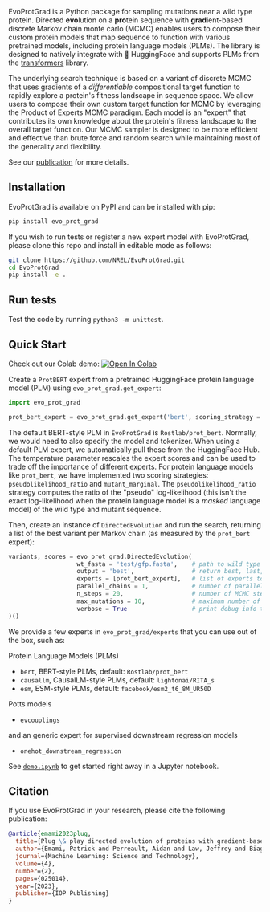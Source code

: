 EvoProtGrad is a Python package for sampling mutations near a wild type protein. Directed **evo**lution on a **pro**tein sequence with **grad**ient-based discrete Markov chain monte carlo (MCMC) enables users to compose their custom protein models that map sequence to function with various pretrained models, including protein language models (PLMs). The library is designed to natively integrate with 🤗 HuggingFace and supports PLMs from the [transformers](https://huggingface.co/docs/transformers/index) library.

The underlying search technique is based on a variant of discrete MCMC that uses gradients of a *differentiable* compositional target function to rapidly explore a protein's fitness landscape in sequence space. 
We allow users to compose their own custom target function for MCMC by leveraging the Product of Experts MCMC paradigm.
Each model is an "expert" that contributes its own knowledge about the protein's fitness landscape to the overall target function.
Our MCMC sampler is designed to be more efficient and effective than brute force and random search while maintaining most of the generality and flexibility.

See our [publication](https://doi.org/10.1088/2632-2153/accacd) for more details.


## Installation

EvoProtGrad is available on PyPI and can be installed with pip:

```bash
pip install evo_prot_grad
```

If you wish to run tests or register a new expert model with EvoProtGrad, please clone this repo and install in editable mode as follows:

```bash
git clone https://github.com/NREL/EvoProtGrad.git
cd EvoProtGrad
pip install -e .
```

## Run tests

Test the code by running `python3 -m unittest`.

## Quick Start

Check out our Colab demo: <a target="_blank" href="https://colab.research.google.com/drive/1e8WjYEbWiikRQg3g4YHQJJcpvTIWVAjp?usp=sharing">
  <img src="https://colab.research.google.com/assets/colab-badge.svg" alt="Open In Colab"/></a>

Create a `ProtBERT` expert from a pretrained HuggingFace protein language model (PLM) using `evo_prot_grad.get_expert`:

```python
import evo_prot_grad

prot_bert_expert = evo_prot_grad.get_expert('bert', scoring_strategy = 'pseudolikelihood_ratio', temperature = 1.0)
```

The default BERT-style PLM in `EvoProtGrad` is `Rostlab/prot_bert`. Normally, we would need to also specify the model and tokenizer. When using a default PLM expert, we automatically pull these from the HuggingFace Hub. The temperature parameter rescales the expert scores and can be used to trade off the importance of different experts. For protein language models like `prot_bert`, we have implemented two scoring strategies: `pseudolikelihood_ratio` and `mutant_marginal`. The `pseudolikelihood_ratio` strategy computes the ratio of the "pseudo" log-likelihood (this isn't the exact log-likelihood when the protein language model is a *masked* language model) of the wild type and mutant sequence.

Then, create an instance of `DirectedEvolution` and run the search, returning a list of the best variant per Markov chain (as measured by the `prot_bert` expert):

```python
variants, scores = evo_prot_grad.DirectedEvolution(
                   wt_fasta = 'test/gfp.fasta',    # path to wild type fasta file
                   output = 'best',                # return best, last, all variants    
                   experts = [prot_bert_expert],   # list of experts to compose
                   parallel_chains = 1,            # number of parallel chains to run
                   n_steps = 20,                   # number of MCMC steps per chain
                   max_mutations = 10,             # maximum number of mutations per variant
                   verbose = True                  # print debug info to command line
)()
```

We provide a few  experts in `evo_prot_grad/experts` that you can use out of the box, such as:

Protein Language Models (PLMs)

- `bert`, BERT-style PLMs, default: `Rostlab/prot_bert`
- `causallm`, CausalLM-style PLMs, default: `lightonai/RITA_s`
- `esm`, ESM-style PLMs, default: `facebook/esm2_t6_8M_UR50D`

Potts models

- `evcouplings`

and an generic expert for supervised downstream regression models

- `onehot_downstream_regression`

See [`demo.ipynb`](https://github.com/NREL/EvoProtGrad/blob/main/demo.ipynb) to get started right away in a Jupyter notebook.

## Citation

If you use EvoProtGrad in your research, please cite the following publication:

```bibtex
@article{emami2023plug,
  title={Plug \& play directed evolution of proteins with gradient-based discrete MCMC},
  author={Emami, Patrick and Perreault, Aidan and Law, Jeffrey and Biagioni, David and John, Peter St},
  journal={Machine Learning: Science and Technology},
  volume={4},
  number={2},
  pages={025014},
  year={2023},
  publisher={IOP Publishing}
}
```